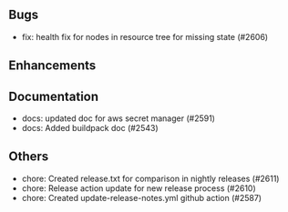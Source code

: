 ## Bugs
- fix: health fix for nodes in resource tree for missing state (#2606)
## Enhancements
## Documentation
- docs: updated doc for aws secret manager  (#2591)
- docs: Added buildpack doc (#2543)
## Others
- chore: Created release.txt for comparison in nightly releases (#2611)
- chore: Release action update for new release process (#2610)
- chore: Created update-release-notes.yml github action (#2587)
